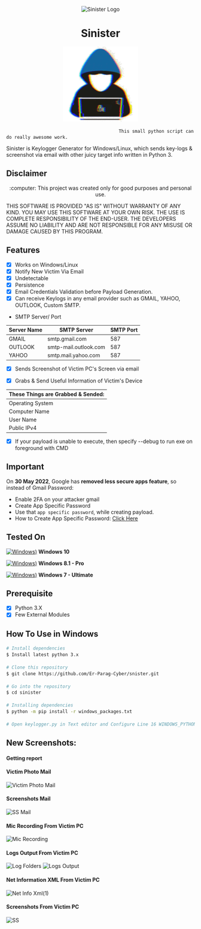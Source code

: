 <p align="center">
  <img src="https://github.com/PushpenderIndia/technowlogger/blob/master/img/technowlogger-logo.png" alt="Sinister Logo" width=200 height=200/>
</p>

<h1 align="center">Sinister</h1>

<p align="center">
  <img src="https://github.com/Er-Parag-Cyber/snister/blob/main/hacker-gif.gif" width=200 height=200/>
</p>

             
                                              This small python script can do really awesome work.

Sinister is Keylogger Generator for Windows/Linux, which sends key-logs & screenshot via email with other juicy target info written in Python 3.

## Disclaimer
<p align="center">
  :computer: This project was created only for good purposes and personal use.
</p>

THIS SOFTWARE IS PROVIDED "AS IS" WITHOUT WARRANTY OF ANY KIND. YOU MAY USE THIS SOFTWARE AT YOUR OWN RISK. THE USE IS COMPLETE RESPONSIBILITY OF THE END-USER. THE DEVELOPERS ASSUME NO LIABILITY AND ARE NOT RESPONSIBLE FOR ANY MISUSE OR DAMAGE CAUSED BY THIS PROGRAM.

## Features
- [x] Works on Windows/Linux
- [x] Notify New Victim Via Email
- [x] Undetectable
- [x] Persistence
- [x] Email Credentials Validation before Payload Generation.
- [x] Can receive Keylogs in any email provider such as GMAIL, YAHOO, OUTLOOK, Custom SMTP.

* SMTP Server/ Port

| Server Name | SMTP Server | SMTP Port |
| ----------- | ----------- | --------- |
| GMAIL       | smtp.gmail.com | 587 |
| OUTLOOK     | smtp-mail.outlook.com | 587 |
| YAHOO       | smtp.mail.yahoo.com | 587 |

- [x] Sends Screenshot of Victim PC's Screen via email

- [x] Grabs & Send Useful Information of Victim's Device

| These Things are Grabbed & Sended: |
| -----------------------------------|
| Operating System |
| Computer Name    |
| User Name |
| Public IPv4 |

- [x] If your payload is unable to execute, then specify --debug to run exe on foreground with CMD

## Important
On **30 May 2022**, Google has **removed less secure apps feature**, so instead of Gmail Password:
- Enable 2FA on your attacker gmail
- Create App Specific Password
- Use that `app specific password`, while creating payload. 
- How to Create App Specific Password: [Click Here](https://support.google.com/mail/answer/185833?hl=en) 


## Tested On
[![Windows)](https://www.google.com/s2/favicons?domain=https://www.microsoft.com/en-in/windows/)](https://www.microsoft.com/en-in/windows/) **Windows 10**

[![Windows)](https://www.google.com/s2/favicons?domain=https://www.microsoft.com/en-in/windows/)](https://www.microsoft.com/en-in/windows/) **Windows 8.1 - Pro**

[![Windows)](https://www.google.com/s2/favicons?domain=https://www.microsoft.com/en-in/windows/)](https://www.microsoft.com/en-in/windows/) **Windows 7 - Ultimate**

## Prerequisite
- [x] Python 3.X
- [x] Few External Modules

## How To Use in Windows
```bash
# Install dependencies 
$ Install latest python 3.x

# Clone this repository
$ git clone https://github.com/Er-Parag-Cyber/snister.git

# Go into the repository
$ cd sinister

# Installing dependencies
$ python -m pip install -r windows_packages.txt

# Open keylogger.py in Text editor and Configure Line 16 WINDOWS_PYTHON_PYINSTALLER_PATH = "C:/Python37-32/Scripts/pyinstaller.exe"
```
## New Screenshots:

#### Getting report

#### Victim Photo Mail
![Victim Photo Mail](https://github.com/Er-Parag-Cyber/snister/assets/62016806/139e2165-0bce-4261-95a2-0751b86b4339)

#### Screenshots Mail
![SS Mail](https://github.com/Er-Parag-Cyber/snister/assets/62016806/0086c16c-887e-4c0d-a0a2-36b19393ba75)

#### Mic Recording From Victim PC
![Mic Recording](https://github.com/Er-Parag-Cyber/snister/assets/62016806/8f7ffcda-ae4c-4bb2-ad4a-0f1cc06c6b82)

#### Logs Output From Victim PC
![Log Folders](https://github.com/Er-Parag-Cyber/snister/assets/62016806/8ab772ad-5826-4222-b7db-cad8fc8145a2)
![Logs Output](https://github.com/Er-Parag-Cyber/snister/assets/62016806/3ea0fcfd-02d3-4a0b-b1c2-29ff3c460513)

#### Net Information XML From Victim PC
![Net Info Xml(1)](https://github.com/Er-Parag-Cyber/snister/assets/62016806/e185827d-3e44-4699-a954-aaa96f26b330)

#### Screenshots From Victim PC
![SS](https://github.com/Er-Parag-Cyber/snister/assets/62016806/95f57dc1-5e2a-49ff-9ced-415388723456)







